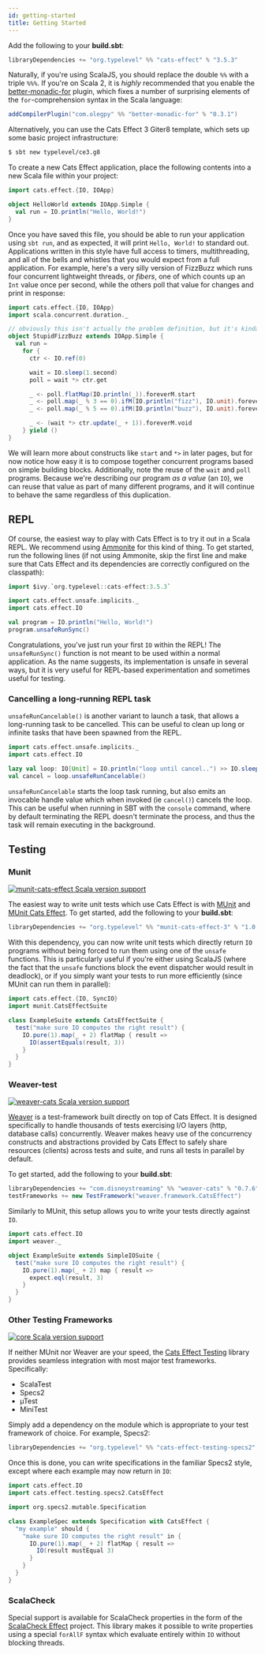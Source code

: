 ```yaml
---
id: getting-started
title: Getting Started
---
```


Add the following to your **build.sbt**:

```scala
libraryDependencies += "org.typelevel" %% "cats-effect" % "3.5.3"
```

Naturally, if you're using ScalaJS, you should replace the double `%%` with a triple `%%%`. If you're on Scala 2, it is *highly* recommended that you enable the [better-monadic-for](https://github.com/oleg-py/better-monadic-for) plugin, which fixes a number of surprising elements of the `for`-comprehension syntax in the Scala language:

```scala
addCompilerPlugin("com.olegpy" %% "better-monadic-for" % "0.3.1")
```

Alternatively, you can use the Cats Effect 3 Giter8 template, which sets up some basic project infrastructure:

```bash
$ sbt new typelevel/ce3.g8
```

To create a new Cats Effect application, place the following contents into a new Scala file within your project:

```scala mdoc
import cats.effect.{IO, IOApp}

object HelloWorld extends IOApp.Simple {
  val run = IO.println("Hello, World!")
}
```

Once you have saved this file, you should be able to run your application using `sbt run`, and as expected, it will print `Hello, World!` to standard out. Applications written in this style have full access to timers, multithreading, and all of the bells and whistles that you would expect from a full application. For example, here's a very silly version of FizzBuzz which runs four concurrent lightweight threads, or *fibers*, one of which counts up an `Int` value once per second, while the others poll that value for changes and print in response:

```scala mdoc
import cats.effect.{IO, IOApp}
import scala.concurrent.duration._

// obviously this isn't actually the problem definition, but it's kinda fun
object StupidFizzBuzz extends IOApp.Simple {
  val run =
    for {
      ctr <- IO.ref(0)

      wait = IO.sleep(1.second)
      poll = wait *> ctr.get

      _ <- poll.flatMap(IO.println(_)).foreverM.start
      _ <- poll.map(_ % 3 == 0).ifM(IO.println("fizz"), IO.unit).foreverM.start
      _ <- poll.map(_ % 5 == 0).ifM(IO.println("buzz"), IO.unit).foreverM.start

      _ <- (wait *> ctr.update(_ + 1)).foreverM.void
    } yield ()
}
```

We will learn more about constructs like `start` and `*>` in later pages, but for now notice how easy it is to compose together concurrent programs based on simple building blocks. Additionally, note the reuse of the `wait` and `poll` programs. Because we're describing our program *as a value* (an `IO`), we can reuse that value as part of many different programs, and it will continue to behave the same regardless of this duplication.

## REPL

Of course, the easiest way to play with Cats Effect is to try it out in a Scala REPL. We recommend using [Ammonite](https://ammonite.io/#Ammonite-REPL) for this kind of thing. To get started, run the following lines (if not using Ammonite, skip the first line and make sure that Cats Effect and its dependencies are correctly configured on the classpath):

```scala
import $ivy.`org.typelevel::cats-effect:3.5.3`

import cats.effect.unsafe.implicits._
import cats.effect.IO

val program = IO.println("Hello, World!")
program.unsafeRunSync()
```

Congratulations, you've just run your first `IO` within the REPL! The `unsafeRunSync()` function is not meant to be used within a normal application. As the name suggests, its implementation is unsafe in several ways, but it is very useful for REPL-based experimentation and sometimes useful for testing.

### Cancelling a long-running REPL task

`unsafeRunCancelable()` is another variant to launch a task, that allows a long-running task to be cancelled. This can be useful to clean up long or infinite tasks that have been spawned from the REPL.

```scala
import cats.effect.unsafe.implicits._
import cats.effect.IO

lazy val loop: IO[Unit] = IO.println("loop until cancel..") >> IO.sleep(2.seconds) >> loop
val cancel = loop.unsafeRunCancelable()
```

`unsafeRunCancelable` starts the loop task running, but also emits an invocable handle value which when invoked (ie `cancel()`) cancels the loop. This can be useful when running in SBT with the `console` command, where by default terminating the REPL doesn't terminate the process, and thus the task will remain executing in the background.

## Testing

### Munit

[![munit-cats-effect Scala version support](https://index.scala-lang.org/typelevel/munit-cats-effect/munit-cats-effect-3/latest-by-scala-version.svg)](https://index.scala-lang.org/typelevel/munit-cats-effect/munit-cats-effect)

The easiest way to write unit tests which use Cats Effect is with [MUnit](https://scalameta.org/munit/) and [MUnit Cats Effect](https://github.com/typelevel/munit-cats-effect). To get started, add the following to your **build.sbt**:

```scala
libraryDependencies += "org.typelevel" %% "munit-cats-effect-3" % "1.0.6" % Test
```

With this dependency, you can now write unit tests which directly return `IO` programs without being forced to run them using one of the `unsafe` functions. This is particularly useful if you're either using ScalaJS (where the fact that the `unsafe` functions block the event dispatcher would result in deadlock), or if you simply want your tests to run more efficiently (since MUnit can run them in parallel):

```scala
import cats.effect.{IO, SyncIO}
import munit.CatsEffectSuite

class ExampleSuite extends CatsEffectSuite {
  test("make sure IO computes the right result") {
    IO.pure(1).map(_ + 2) flatMap { result =>
      IO(assertEquals(result, 3))
    }
  }
}
```

### Weaver-test

[![weaver-cats Scala version support](https://index.scala-lang.org/disneystreaming/weaver-test/weaver-cats/latest-by-scala-version.svg)](https://index.scala-lang.org/disneystreaming/weaver-test/weaver-cats)

[Weaver](https://github.com/disneystreaming/weaver-test) is a test-framework built directly on top of Cats Effect. It is designed specifically to handle thousands of tests exercising I/O layers (http, database calls) concurrently. Weaver makes heavy use of the concurrency constructs and abstractions provided by Cats Effect to safely share resources (clients) across tests and suite, and runs all tests in parallel by default.

To get started, add the following to your **build.sbt**:

```scala
libraryDependencies += "com.disneystreaming" %% "weaver-cats" % "0.7.6" % Test
testFrameworks += new TestFramework("weaver.framework.CatsEffect")
```

Similarly to MUnit, this setup allows you to write your tests directly against `IO`.

```scala
import cats.effect.IO
import weaver._

object ExampleSuite extends SimpleIOSuite {
  test("make sure IO computes the right result") {
    IO.pure(1).map(_ + 2) map { result =>
      expect.eql(result, 3)
    }
  }
}
```


### Other Testing Frameworks

[![core Scala version support](https://index.scala-lang.org/typelevel/cats-effect-testing/core/latest-by-scala-version.svg)](https://index.scala-lang.org/typelevel/cats-effect-testing/core)

If neither MUnit nor Weaver are your speed, the [Cats Effect Testing](https://github.com/typelevel/cats-effect-testing) library provides seamless integration with most major test frameworks. Specifically:

- ScalaTest
- Specs2
- µTest
- MiniTest

Simply add a dependency on the module which is appropriate to your test framework of choice. For example, Specs2:

```scala
libraryDependencies += "org.typelevel" %% "cats-effect-testing-specs2" % "1.2.0" % Test
```

Once this is done, you can write specifications in the familiar Specs2 style, except where each example may now return in `IO`:

```scala
import cats.effect.IO
import cats.effect.testing.specs2.CatsEffect

import org.specs2.mutable.Specification

class ExampleSpec extends Specification with CatsEffect {
  "my example" should {
    "make sure IO computes the right result" in {
      IO.pure(1).map(_ + 2) flatMap { result =>
        IO(result mustEqual 3)
      }
    }
  }
}
```

### ScalaCheck

Special support is available for ScalaCheck properties in the form of the [ScalaCheck Effect](https://github.com/typelevel/scalacheck-effect) project. This library makes it possible to write properties using a special `forAllF` syntax which evaluate entirely within `IO` without blocking threads.
